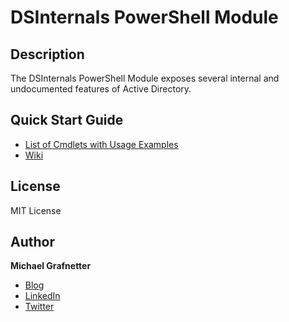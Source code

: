 DSInternals PowerShell Module
=============================

Description
------------

The DSInternals PowerShell Module exposes several internal and undocumented features of Active Directory.

Quick Start Guide
-----------------
- [List of Cmdlets with Usage Examples](https://www.dsinternals.com/en/list-of-cmdlets-in-the-dsinternals-module/)
- [Wiki](https://github.com/MichaelGrafnetter/DSInternals/wiki)

License
-------

MIT License

Author
------

**Michael Grafnetter**
- [Blog](https://www.dsinternals.com/en)
- [LinkedIn](https://www.linkedin.com/in/grafnetter)
- [Twitter](https://twitter.com/mgrafnetter)
